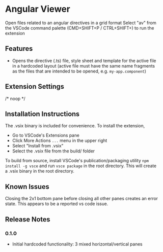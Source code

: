 # Angular Viewer

Open files related to an angular directives in a grid format
Select "av" from the VSCode command palette (CMD+SHIFT+P / CTRL+SHIFT+) to run the extension

## Features

 - Opens the directive (.ts) file, style sheet and template for the active file in a hardcoded layout (active file must have the same name fragments as the files that are intended to be opened, e.g. `my-app.component`)

## Extension Settings

/* noop */

## Installation Instructions

The .vsix binary is included for convenience. To install the extension, 
 - Go to VSCode's Extensions pane
 - Click More Actions `...` menu in the upper right
 - Select "Install from .vsix"
 - Select the .vsix file from the build/ folder

To build from source, install VSCode's publication/packaging utility `npm install -g vsce` and run `vsce package` in the root directory. This will create a .vsix binary in the root directory.

## Known Issues

Closing the 2x1 bottom pane before closing all other panes creates an error state. This appears to be a reported vs code issue.

## Release Notes

 ### 0.1.0
  - Initial hardcoded functionality: 3 mixed horizontal/vertical panes
